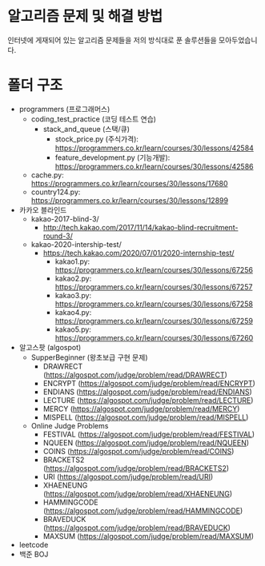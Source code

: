 # 알고리즘 문제 및 해결 방법

인터넷에 게재되어 있는 알고리즘 문제들을 저의 방식대로 푼 솔루션들을 모아두었습니다.

# 폴더 구조
- programmers (프로그래머스)
  - coding_test_practice (코딩 테스트 연습)
    - stack_and_queue (스택/큐)
      - stock_price.py (주식가격): https://programmers.co.kr/learn/courses/30/lessons/42584
      - feature_development.py (기능개발): https://programmers.co.kr/learn/courses/30/lessons/42586
  - cache.py: https://programmers.co.kr/learn/courses/30/lessons/17680
  - country124.py: https://programmers.co.kr/learn/courses/30/lessons/12899
- 카카오 블라인드
  - kakao-2017-blind-3/
    -  http://tech.kakao.com/2017/11/14/kakao-blind-recruitment-round-3/
  - kakao-2020-intership-test/
    - https://tech.kakao.com/2020/07/01/2020-internship-test/  
      - kakao1.py: https://programmers.co.kr/learn/courses/30/lessons/67256
      - kakao2.py: https://programmers.co.kr/learn/courses/30/lessons/67257
      - kakao3.py: https://programmers.co.kr/learn/courses/30/lessons/67258
      - kakao4.py: https://programmers.co.kr/learn/courses/30/lessons/67259
      - kakao5.py: https://programmers.co.kr/learn/courses/30/lessons/67260
- 알고스팟 (algospot)
  - SupperBeginner (왕초보급 구현 문제)
    - DRAWRECT (https://algospot.com/judge/problem/read/DRAWRECT)
    - ENCRYPT (https://algospot.com/judge/problem/read/ENCRYPT)
    - ENDIANS (https://algospot.com/judge/problem/read/ENDIANS)
    - LECTURE (https://algospot.com/judge/problem/read/LECTURE)
    - MERCY (https://algospot.com/judge/problem/read/MERCY)
    - MISPELL (https://algospot.com/judge/problem/read/MISPELL)
  - Online Judge Problems
    - FESTIVAL (https://algospot.com/judge/problem/read/FESTIVAL)
    - NQUEEN (https://algospot.com/judge/problem/read/NQUEEN)
    - COINS (https://algospot.com/judge/problem/read/COINS)
    - BRACKETS2 (https://algospot.com/judge/problem/read/BRACKETS2)
    - URI (https://algospot.com/judge/problem/read/URI)
    - XHAENEUNG (https://algospot.com/judge/problem/read/XHAENEUNG)
    - HAMMINGCODE (https://algospot.com/judge/problem/read/HAMMINGCODE)
    - BRAVEDUCK (https://algospot.com/judge/problem/read/BRAVEDUCK)
    - MAXSUM (https://algospot.com/judge/problem/read/MAXSUM)
- leetcode
- 백준 BOJ
